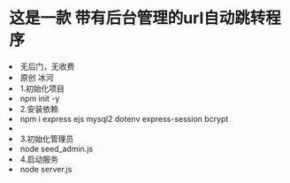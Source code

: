 <h1>这是一款 带有后台管理的url自动跳转程序</h1>

<li>无后门，无收费</li>
<li>原创 冰河</li>
<li>1.初始化项目</li>
<li>npm init -y</li>
<li>2.安装依赖</li>
<li>npm i express ejs mysql2 dotenv express-session bcrypt <li>
<li>3.初始化管理员</li>
<li>node seed_admin.js</li>
<li>4.启动服务</li>
<li>node server.js</li>
